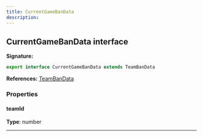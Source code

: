 ```yaml
---
title: CurrentGameBanData
description: 
---
```


## CurrentGameBanData interface



**Signature:**

```ts
export interface CurrentGameBanData extends TeamBanData 
```

**References:** [TeamBanData](/shieldbow/api/TeamBanData.html)

### Properties

#### teamId



**Type**: number

---

